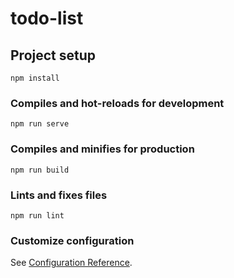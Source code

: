 # todo-list

## Project setup
```
npm install
```

### Compiles and hot-reloads for development
```
npm run serve
```

### Compiles and minifies for production
```
npm run build
```  

### Lints and fixes files
```
npm run lint
```

### Customize configuration
See [Configuration Reference](https://cli.vuejs.org/config/).
